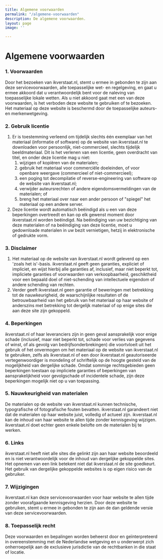 ```yaml
---
title: Algemene voorwaarden
permalink: "/algemene-voorwaarden"
description: De algemene voorwaarden.
layout: page
image: ''

---
```

# Algemene voorwaarden

### 1. Voorwaarden

Door het bezoeken van ikverstaat.nl, stemt u ermee in gebonden te zijn aan deze servicevoorwaarden, alle toepasselijke wet- en regelgeving, en gaat u ermee akkoord dat u verantwoordelijk bent voor de naleving van toepasselijke lokale wetten. Als u niet akkoord gaat met een van deze voorwaarden, is het verboden deze website te gebruiken of te bezoeken. Het materiaal op deze website is beschermd door de toepasselijke auteurs- en merkenwetgeving.

### 2. Gebruik licentie

1. Er is toestemming verleend om tijdelijk slechts één exemplaar van het materiaal (informatie of software) op de website van ikverstaat.nl te downloaden voor persoonlijk, niet-commercieel, slechts tijdelijk beeldmateriaal. Dit is het verlenen van een licentie, geen overdracht van titel, en onder deze licentie mag u niet:
   1. wijzigen of kopiëren van de materialen;
   2. gebruik het materiaal voor commerciële doeleinden, of voor openbare weergave (commercieel of niet-commercieel);
   3. een poging tot decompilatie of reverse-engineering van software op de website van ikverstaat.nl;
   4. verwijder auteursrechten of andere eigendomsvermeldingen van de materialen; of
   5. breng het materiaal over naar een ander persoon of "spiegel" het materiaal op een andere server.
2. Deze licentie wordt automatisch beëindigd als u een van deze beperkingen overtreedt en kan op elk gewenst moment door ikverstaat.nl worden beëindigd. Na beëindiging van uw bezichtiging van deze materialen of na beëindiging van deze licentie, moet u gedownloade materialen in uw bezit vernietigen, hetzij in elektronische of gedrukte vorm.

### 3. Disclaimer

1. Het materiaal op de website van ikverstaat.nl wordt geleverd op een 'zoals het is'-basis. ikverstaat.nl geeft geen garanties, expliciet of impliciet, en wijst hierbij alle garanties af, inclusief, maar niet beperkt tot, impliciete garanties of voorwaarden van verkoopbaarheid, geschiktheid voor een bepaald doel of niet-schending van intellectuele eigendom of andere schending van rechten.
2. Verder geeft ikverstaat.nl geen garantie of beweringen met betrekking tot de nauwkeurigheid, de waarschijnlijke resultaten of de betrouwbaarheid van het gebruik van het materiaal op haar website of anderszins met betrekking tot dergelijk materiaal of op enige sites die aan deze site zijn gekoppeld.

### 4. Beperkingen

ikverstaat.nl of haar leveranciers zijn in geen geval aansprakelijk voor enige schade (inclusief, maar niet beperkt tot, schade voor verlies van gegevens of winst, of als gevolg van bedrijfsonderbrekingen) die voortvloeit uit het gebruik of het onvermogen om het materiaal op de website van ikverstaat.nl te gebruiken, zelfs als ikverstaat.nl of een door ikverstaat.nl geautoriseerde vertegenwoordiger is mondeling of schriftelijk op de hoogte gesteld van de mogelijkheid van dergelijke schade. Omdat sommige rechtsgebieden geen beperkingen toestaan ​​op impliciete garanties of beperkingen van aansprakelijkheid voor gevolgschade of incidentele schade, zijn deze beperkingen mogelijk niet op u van toepassing.

### 5. Nauwkeurigheid van materialen

De materialen op de website van ikverstaat.nl kunnen technische, typografische of fotografische fouten bevatten. ikverstaat.nl garandeert niet dat de materialen op haar website juist, volledig of actueel zijn. ikverstaat.nl kan de inhoud van haar website te allen tijde zonder kennisgeving wijzigen. ikverstaat.nl doet echter geen enkele belofte om de materialen bij te werken.

### 6. Links

ikverstaat.nl heeft niet alle sites die gelinkt zijn aan haar website beoordeeld en is niet verantwoordelijk voor de inhoud van dergelijke gekoppelde sites. Het opnemen van een link betekent niet dat ikverstaat.nl de site goedkeurt. Het gebruik van dergelijke gekoppelde websites is op eigen risico van de gebruiker.

### 7. Wijzigingen

ikverstaat.nl kan deze servicevoorwaarden voor haar website te allen tijde zonder voorafgaande kennisgeving herzien. Door deze website te gebruiken, stemt u ermee in gebonden te zijn aan de dan geldende versie van deze servicevoorwaarden.

### 8. Toepasselijk recht

Deze voorwaarden en bepalingen worden beheerst door en geïnterpreteerd in overeenstemming met de Nederlandse wetgeving en u onderwerpt zich onherroepelijk aan de exclusieve jurisdictie van de rechtbanken in die staat of locatie.
